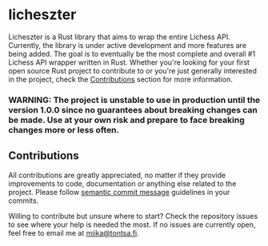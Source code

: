 # licheszter
Licheszter is a Rust library that aims to wrap the entire Lichess API. Currently, the library is under active development and more features are being added. The goal is to eventually be the most complete and overall #1 Lichess API wrapper written in Rust. Whether you're looking for your first open source Rust project to contribute to or you're just generally interested in the project, check the [Contributions](#contributions) section for more information.

### WARNING: **The project is unstable to use in production until the version 1.0.0 since no guarantees about breaking changes can be made. Use at your own risk and prepare to face breaking changes more or less often.**

## Contributions
All contributions are greatly appreciated, no matter if they provide improvements to code, documentation or anything else related to the project. Please follow [semantic commit message](https://gist.github.com/joshbuchea/6f47e86d2510bce28f8e7f42ae84c716) guidelines in your commits.

Willing to contribute but unsure where to start? Check the repository issues to see where your help is needed the most. If no issues are currently open, feel free to email me at miika@tontsa.fi.
